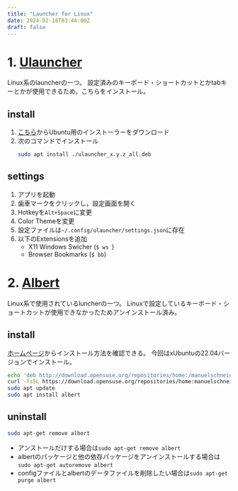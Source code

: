 ```yaml
---
title: "Launcher for Linux"
date: 2024-02-18T03:44:00Z
draft: false
---
```

# 1. [Ulauncher](https://docs.ulauncher.io/en/stable/index.html)
Linux系のlauncherの一つ。
設定済みのキーボード・ショートカットとかtabキーとかが使用できるため，こちらをインストール。

## install
1. [こちら](https://ulauncher.io/#Download)からUbuntu用のインストーラーをダウンロード
2. 次のコマンドでインストール
    ```bash
    sudo apt install ./ulauncher_x.y.z_all.deb
    ```

## settings
1. アプリを起動
2. 歯車マークをクリックし，設定画面を開く
3. Hotkeyを`Alt+Space`に変更
4. Color Themeを変更
5. 設定ファイルは`~/.config/ulauncher/settings.json`に存在
6. 以下のExtensionsを追加
    - X11 Windows Swicher (`$ ws `)
    - Browser Bookmarks (`$ bb`)

# 2. [Albert](https://albertlauncher.github.io/)
Linux系で使用されているluncherの一つ。
Linuxで設定しているキーボード・ショートカットが使用できなかったためアンインストール済み。

## install
[ホームページ](https://software.opensuse.org/download.html?project=home:manuelschneid3r&package=albert)からインストール方法を確認できる。
今回はxUbuntuの22.04バージョンでインストール。

```bash
echo 'deb http://download.opensuse.org/repositories/home:/manuelschneid3r/xUbuntu_22.04/ /' | sudo tee /etc/apt/sources.list.d/home:manuelschneid3r.list
curl -fsSL https://download.opensuse.org/repositories/home:manuelschneid3r/xUbuntu_22.04/Release.key | gpg --dearmor | sudo tee /etc/apt/trusted.gpg.d/home_manuelschneid3r.gpg > /dev/null
sudo apt update
sudo apt install albert
```

## uninstall
```bash
sudo apt-get remove albert
```

- アンストールだけする場合は`sudo apt-get remove albert`
- albertのパッケージと他の依存パッケージをアンインストールする場合は`sudo apt-get autoremove albert`
- configファイルとalbertのデータファイルを削除したい場合は`sudo apt-get purge albert`
